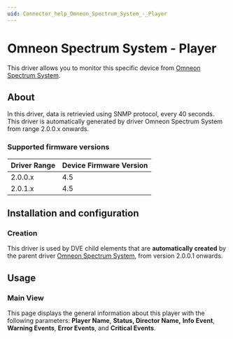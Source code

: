 ```yaml
---
uid: Connector_help_Omneon_Spectrum_System_-_Player
---
```


# Omneon Spectrum System - Player

This driver allows you to monitor this specific device from [Omneon Spectrum System](xref:Connector_help_Omneon_Spectrum_System).

## About

In this driver, data is retrievied using SNMP protocol, every 40 seconds. This driver is automatically generated by driver Omneon Spectrum System from range 2.0.0.x onwards.

### Supported firmware versions

| **Driver Range** | **Device Firmware Version** |
|------------------|-----------------------------|
| 2.0.0.x          | 4.5                         |
| 2.0.1.x          | 4.5                         |

## Installation and configuration

### Creation

This driver is used by DVE child elements that are **automatically created** by the parent driver [Omneon Spectrum System](xref:Connector_help_Omneon_Spectrum_System), from version 2.0.0.1 onwards.

## Usage

### Main View

This page displays the general information about this player with the following parameters: **Player** **Name**, **Status, Director Name,** **Info** **Event**, **Warning Events**, **Error Events**, and **Critical Events**.
